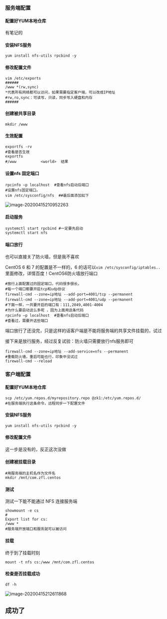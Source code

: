 ### 服务端配置

#### 配置好YUM本地仓库

有笔记的

#### 安装NFS服务

```shell
yum install nfs-utils rpcbind -y
```

#### 修改配置文件

```shell
vim /etc/exports
######
/www *(rw,sync)
*代表所有网络都可以访问，如果需要指定客户端，可以改成IP地址
#rw,ro,sync：可读写，只读，同步写入硬盘和内存
######
```

#### 创建被共享目录

```shell
mkdir /www
```

#### 生效配置

```shell
exportfs -rv
#查看是否生效
exportfs
#/www          	<world>  结果
```

#### 设置nfs 固定端口

```shell
rpcinfo –p localhost  #查看nfs启动后端口
#设置nfs固定端口。
vim /etc/sysconfig/nfs  ##最后面添加如下
```

![image-20200415210952263](E:\Desktop\note\Linux基础\NFS服务配置.assets\image-20200415210952263.png)

#### 启动服务

```shell
systemctl start rpcbind #一定要先启动
systemctl start nfs
```

#### 端口放行

也可以直接关了防火墙，但是我不喜欢

CentOS 6 和 7 的配置是不一样的，6 的话可以`vim /etc/sysconfig/iptables..`里面修改，详情百度！CentOS6防火墙放行端口

```shell
#放行上面配置过的固定端口，代码很多很长，
#每一个端口都要开启tcp和udp协议
firewall-cmd --zone=ip地址 --add-port=4001/tcp --permanent
firewall-cmd --zone=ip地址 --add-port=4001/udp --permanent
#下面一样，一共要开启的端口有：111,2049,4001-4004
#为什么要启动这么多呢 ，因为上面用这条代码
rpcinfo –p localhost  #查看nfs启动后端口
#查看过，需要开这些端口
```

端口放行了还没完，只是这样的话客户端是不能将服务端的共享文件挂载的，试过

接下来是放行服务，经过反复试验：防火墙只需要放行nfs服务即可

```shell
firewall-cmd --zone=ip地址 --add-service=nfs --permanent
#重载防火墙，重启可能也行，印象中没试过
firewall-cmd --reload
```

### 客户端配置

#### 配置好YUM本地仓库

```shell
scp /etc/yum.repos.d/myrepository.repo @zk1:/etc/yum.repos.d/
#在服务端执行这条命令，远程同步一下配置文件
```



#### 安装NFS服务

```shell
yum install nfs-utils rpcbind -y
```

#### 修改配置文件

这一步是没有的，反正这次没做

#### 创建被挂载目录

```shell
#用服务端的主机名作为文件名
mkdir /mnt/com.zfl.centos
```

#### 测试

测试一下能不能通过 NFS 连接服务端

```shell
showmount -e cs
#
Export list for cs:
/www *
#服务端开放端口和服务就可以被访问
```

#### 挂载

终于到了挂载时刻

```shell
mount -t nfs cs:/www /mnt/com.zfl.centos
```

#### 检查是否挂载成功

```shell
df -h
```

![image-20200415212611868](E:\Desktop\note\Linux基础\NFS服务配置.assets\image-20200415212611868.png)

## 成功了



